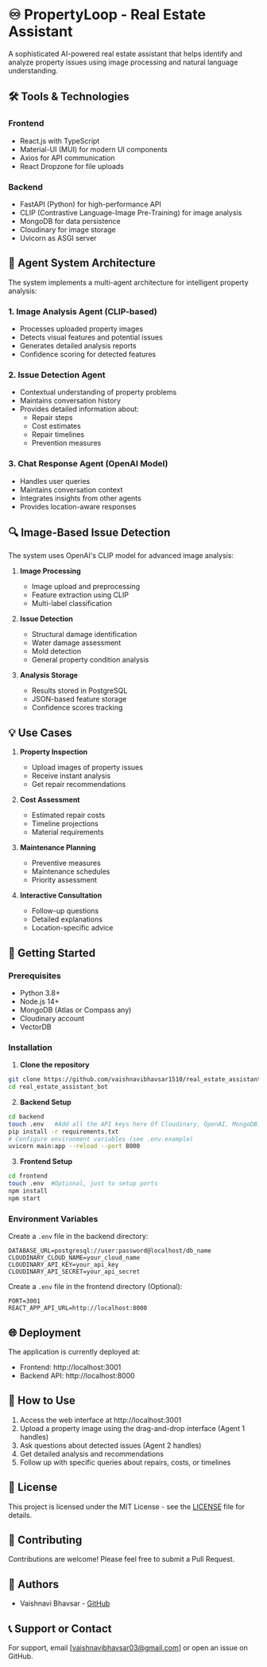 # ♾️ PropertyLoop - Real Estate Assistant

A sophisticated AI-powered real estate assistant that helps identify and analyze property issues using image processing and natural language understanding.

## 🛠️ Tools & Technologies

### Frontend
- React.js with TypeScript
- Material-UI (MUI) for modern UI components
- Axios for API communication
- React Dropzone for file uploads

### Backend
- FastAPI (Python) for high-performance API
- CLIP (Contrastive Language-Image Pre-Training) for image analysis
- MongoDB for data persistence
- Cloudinary for image storage
- Uvicorn as ASGI server

## 🤖 Agent System Architecture

The system implements a multi-agent architecture for intelligent property analysis:

### 1. Image Analysis Agent (CLIP-based)
- Processes uploaded property images
- Detects visual features and potential issues
- Generates detailed analysis reports
- Confidence scoring for detected features

### 2. Issue Detection Agent
- Contextual understanding of property problems
- Maintains conversation history
- Provides detailed information about:
  - Repair steps
  - Cost estimates
  - Repair timelines
  - Prevention measures

### 3. Chat Response Agent (OpenAI Model)
- Handles user queries
- Maintains conversation context
- Integrates insights from other agents
- Provides location-aware responses

## 🔍 Image-Based Issue Detection

The system uses OpenAI's CLIP model for advanced image analysis:

1. **Image Processing**
   - Image upload and preprocessing
   - Feature extraction using CLIP
   - Multi-label classification

2. **Issue Detection**
   - Structural damage identification
   - Water damage assessment
   - Mold detection
   - General property condition analysis

3. **Analysis Storage**
   - Results stored in PostgreSQL
   - JSON-based feature storage
   - Confidence scores tracking

## 💡 Use Cases

1. **Property Inspection**
   - Upload images of property issues
   - Receive instant analysis
   - Get repair recommendations

2. **Cost Assessment**
   - Estimated repair costs
   - Timeline projections
   - Material requirements

3. **Maintenance Planning**
   - Preventive measures
   - Maintenance schedules
   - Priority assessment

4. **Interactive Consultation**
   - Follow-up questions
   - Detailed explanations
   - Location-specific advice

## 🚀 Getting Started

### Prerequisites
- Python 3.8+
- Node.js 14+
- MongoDB (Atlas or Compass any)
- Cloudinary account
- VectorDB

### Installation

1. **Clone the repository**
```bash
git clone https://github.com/vaishnavibhavsar1510/real_estate_assistant_bot.git
cd real_estate_assistant_bot
```

2. **Backend Setup**
```bash
cd backend
touch .env   #Add all the API keys here Of Cloudinary, OpenAI, MongoDB.
pip install -r requirements.txt
# Configure environment variables (see .env.example)
uvicorn main:app --reload --port 8000
```

3. **Frontend Setup**
```bash
cd frontend
touch .env  #Optional, just to setup ports
npm install
npm start
```

### Environment Variables
Create a `.env` file in the backend directory:
```
DATABASE_URL=postgresql://user:password@localhost/db_name
CLOUDINARY_CLOUD_NAME=your_cloud_name
CLOUDINARY_API_KEY=your_api_key
CLOUDINARY_API_SECRET=your_api_secret
```
Create a `.env` file in the frontend directory (Optional):
```
PORT=3001
REACT_APP_API_URL=http://localhost:8000 
```

## 🌐 Deployment

The application is currently deployed at:
- Frontend: http://localhost:3001
- Backend API: http://localhost:8000

## 🎯 How to Use

1. Access the web interface at http://localhost:3001
2. Upload a property image using the drag-and-drop interface (Agent 1 handles)
3. Ask questions about detected issues (Agent 2 handles)
4. Get detailed analysis and recommendations
5. Follow up with specific queries about repairs, costs, or timelines

## 📝 License

This project is licensed under the MIT License - see the [LICENSE](LICENSE) file for details.

## 🤝 Contributing

Contributions are welcome! Please feel free to submit a Pull Request.

## 👥 Authors

- Vaishnavi Bhavsar - [GitHub](https://github.com/vaishnavibhavsar1510)

## 📞 Support or Contact

For support, email [vaishnavibhavsar03@gmail.com] or open an issue on GitHub. 
